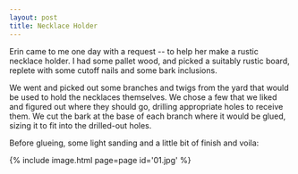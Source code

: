 ```yaml
---
layout: post
title: Necklace Holder
---
```

Erin came to me one day with a request -- to help her make a rustic necklace
holder. I had some pallet wood, and picked a suitably rustic board, replete with
some cutoff nails and some bark inclusions.

We went and picked out some branches and twigs from the yard that would be used
to hold the necklaces themselves. We chose a few that we liked and figured out
where they should go, drilling appropriate holes to receive them. We cut the
bark at the base of each branch where it would be glued, sizing it to fit into
the drilled-out holes.

Before glueing, some light sanding and a little bit of finish and voila:

{% include image.html page=page id='01.jpg' %}
